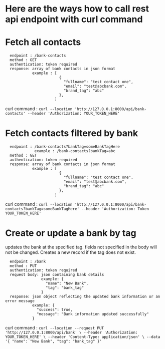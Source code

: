 # Here are the ways how to call rest api endpoint with curl command


# Fetch all contacts 
```
  endpoint : /bank-contacts
  method : GET
  authentication: token required
  response: array of bank contacts in json format
            example : [
                        {
                          "fullname": "test contact one",
                          "email": "test@abcbank.com",
                          "brand_tag": "abc"
                        },
                      ]
```

  curl command : `curl --location 'http://127.0.0.1:8000/api/bank-contacts' --header 'Authorization: YOUR_TOKEN_HERE'`

# Fetch contacts filtered by bank
```
  endpoint : /bank-contacts?bankTag=someBankTagHere
             example : /bank-contacts?bankTag=abc
  method : GET
  authentication: token required
  response: array of bank contacts in json format
            example : [
                        {
                          "fullname": "test contact one",
                          "email": "test@abcbank.com",
                          "brand_tag": "abc"
                        },
                      ]
```

  curl command : `curl --location 'http://127.0.0.1:8000/api/bank-contacts?bankTag=someBankTagHere' --header 'Authorization: Token YOUR_TOKEN_HERE'`

# Create or update a bank by tag
updates the bank at the specified tag.  fields not specified in the body will not be changed.  Creates a new record if the tag does not exist.

```
  endpoint : /bank
  method : PUT
  authentication: token required
  request body: json containing bank details
                example: {
                  "name": "New Bank",
                  "tag": "bank_tag"
                }
  response: json object reflecting the updated bank information or an error message
            example: {
              "success": true,
              "message": "Bank information updated successfully"
            }
```

  curl command : `curl --location --request PUT 'http://127.0.0.1:8000/api/bank' \ --header 'Authorization: YOUR_TOKEN_HERE' \ --header 'Content-Type: application/json' \ --data '{ "name": "New Bank", "tag": "bank_tag" }'`